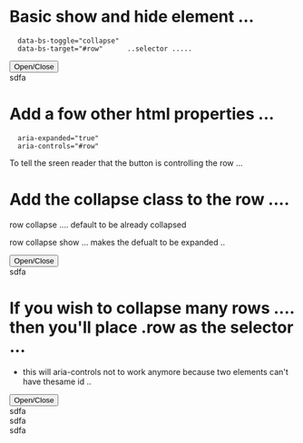 # Basic show and hide element ... 

      data-bs-toggle="collapse" 
      data-bs-target="#row"      ..selector .....


<div class="container">
      <button class="btn btn-primary" 
      data-bs-toggle="collapse" 
      data-bs-target="#row"
      >Open/Close</button>

<div class="row" id="row">
        <div class="col">
          <div class="box">sdfa</div>
        </div>
      </div>
     </div>



# Add a fow other html properties ... 

      aria-expanded="true"
      aria-controls="#row"

To tell the sreen reader that the button is controlling the row ...


# Add the collapse class to the row ....

row collapse           ....  default to be already collapsed

row collapse show      ... makes the defualt to be expanded ..

  <div class="container">
      <button class="btn btn-primary" 
      data-bs-toggle="collapse" 
      data-bs-target="#row"
      aria-expanded="true"
      aria-controls="#row"
      >Open/Close</button>

<div class="row collapse show" id="row">
        <div class="col">
          <div class="box">sdfa</div>
        </div>
      </div>
     </div>




# If you wish to collapse many rows .... then you'll place .row as the selector ... 
 - this will aria-controls not to work anymore because two elements can't have thesame id .. 


  <div class="container">
<button class="btn btn-primary" 
      data-bs-toggle="collapse" 
      data-bs-target=".row"
      aria-expanded="true"
      aria-controls="#row"
      >Open/Close</button>

<div class="row collapse show" id="row">
        <div class="col">
          <div class="box">sdfa</div>
        </div>
      </div>
<div class="row collapse show" id="row">
        <div class="col">
          <div class="box">sdfa</div>
        </div>
      </div>
<div class="row collapse show" id="row">
        <div class="col">
          <div class="box">sdfa</div>
        </div>
      </div>
     </div>
